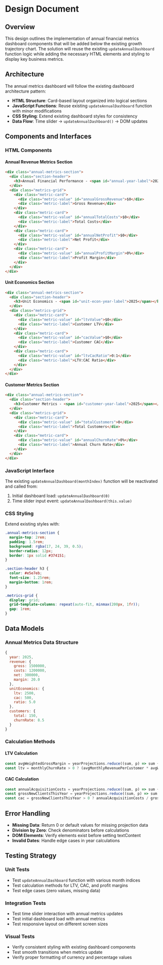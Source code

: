 # Design Document

## Overview

This design outlines the implementation of annual financial metrics dashboard components that will be added below the existing growth trajectory chart. The solution will reuse the existing `updateAnnualDashboard` function logic while adding the necessary HTML elements and styling to display key business metrics.

## Architecture

The annual metrics dashboard will follow the existing dashboard architecture pattern:

- **HTML Structure**: Card-based layout organized into logical sections
- **JavaScript Functions**: Reuse existing `updateAnnualDashboard` function with minor modifications
- **CSS Styling**: Extend existing dashboard styles for consistency
- **Data Flow**: Time slider → `updateAnnualDashboard()` → DOM updates

## Components and Interfaces

### HTML Components

#### Annual Revenue Metrics Section
```html
<div class="annual-metrics-section">
  <div class="section-header">
    <h3>Annual Financial Performance - <span id="annual-year-label">2025</span></h3>
  </div>
  <div class="metrics-grid">
    <div class="metric-card">
      <div class="metric-value" id="annualGrossRevenue">$0</div>
      <div class="metric-label">Gross Revenue</div>
    </div>
    <div class="metric-card">
      <div class="metric-value" id="annualTotalCosts">$0</div>
      <div class="metric-label">Total Costs</div>
    </div>
    <div class="metric-card">
      <div class="metric-value" id="annualNetProfit">$0</div>
      <div class="metric-label">Net Profit</div>
    </div>
    <div class="metric-card">
      <div class="metric-value" id="annualProfitMargin">0%</div>
      <div class="metric-label">Profit Margin</div>
    </div>
  </div>
</div>
```

#### Unit Economics Section
```html
<div class="annual-metrics-section">
  <div class="section-header">
    <h3>Unit Economics - <span id="unit-econ-year-label">2025</span></h3>
  </div>
  <div class="metrics-grid">
    <div class="metric-card">
      <div class="metric-value" id="ltvValue">$0</div>
      <div class="metric-label">Customer LTV</div>
    </div>
    <div class="metric-card">
      <div class="metric-value" id="cacValue">$0</div>
      <div class="metric-label">Customer CAC</div>
    </div>
    <div class="metric-card">
      <div class="metric-value" id="ltvCacRatio">0:1</div>
      <div class="metric-label">LTV:CAC Ratio</div>
    </div>
  </div>
</div>
```

#### Customer Metrics Section
```html
<div class="annual-metrics-section">
  <div class="section-header">
    <h3>Customer Metrics - <span id="customer-year-label">2025</span></h3>
  </div>
  <div class="metrics-grid">
    <div class="metric-card">
      <div class="metric-value" id="totalCustomers">0</div>
      <div class="metric-label">Total Customers</div>
    </div>
    <div class="metric-card">
      <div class="metric-value" id="annualChurnRate">0%</div>
      <div class="metric-label">Annual Churn Rate</div>
    </div>
  </div>
</div>
```

### JavaScript Interface

The existing `updateAnnualDashboard(monthIndex)` function will be reactivated and called from:
1. Initial dashboard load: `updateAnnualDashboard(0)`
2. Time slider input event: `updateAnnualDashboard(this.value)`

### CSS Styling

Extend existing styles with:
```css
.annual-metrics-section {
  margin-top: 2rem;
  padding: 1.5rem;
  background: rgba(17, 24, 39, 0.5);
  border-radius: 12px;
  border: 1px solid #374151;
}

.section-header h3 {
  color: #e5e7eb;
  font-size: 1.25rem;
  margin-bottom: 1rem;
}

.metrics-grid {
  display: grid;
  grid-template-columns: repeat(auto-fit, minmax(200px, 1fr));
  gap: 1rem;
}
```

## Data Models

### Annual Metrics Data Structure
```javascript
{
  year: 2025,
  revenue: {
    gross: 1500000,
    costs: 1200000,
    net: 300000,
    margin: 20.0
  },
  unitEconomics: {
    ltv: 2500,
    cac: 500,
    ratio: 5.0
  },
  customers: {
    total: 150,
    churnRate: 8.5
  }
}
```

### Calculation Methods

#### LTV Calculation
```javascript
const avgWeightedGrossMargin = yearProjections.reduce((sum, p) => sum + p.weightedGrossMargin, 0) / yearProjections.length;
const ltv = monthlyChurnRate > 0 ? (avgMonthlyRevenuePerCustomer * avgWeightedGrossMargin) / monthlyChurnRate : 0;
```

#### CAC Calculation
```javascript
const annualAcquisitionCosts = yearProjections.reduce((sum, p) => sum + p.costs.breakdown.totalAcquisitionCosts, 0);
const grossNewClientsThisYear = yearProjections.reduce((sum, p) => sum + p.newClientsAcquired, 0);
const cac = grossNewClientsThisYear > 0 ? annualAcquisitionCosts / grossNewClientsThisYear : 0;
```

## Error Handling

- **Missing Data**: Return 0 or default values for missing projection data
- **Division by Zero**: Check denominators before calculations
- **DOM Elements**: Verify elements exist before setting textContent
- **Invalid Dates**: Handle edge cases in year calculations

## Testing Strategy

### Unit Tests
- Test `updateAnnualDashboard` function with various month indices
- Test calculation methods for LTV, CAC, and profit margins
- Test edge cases (zero values, missing data)

### Integration Tests
- Test time slider interaction with annual metrics updates
- Test initial dashboard load with annual metrics
- Test responsive layout on different screen sizes

### Visual Tests
- Verify consistent styling with existing dashboard components
- Test smooth transitions when metrics update
- Verify proper formatting of currency and percentage values
